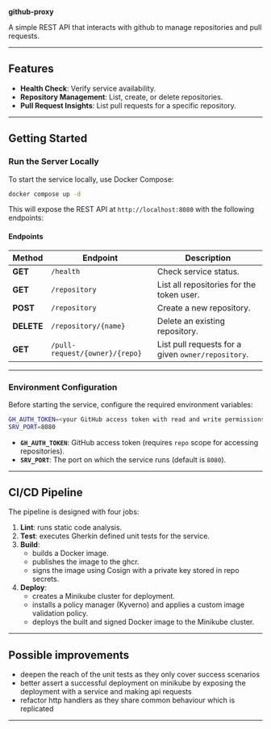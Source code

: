 **github-proxy**

A simple REST API that interacts with github to manage repositories and pull requests.

---

## **Features**

- **Health Check**: Verify service availability.
- **Repository Management**: List, create, or delete repositories.
- **Pull Request Insights**: List pull requests for a specific repository.

---

## **Getting Started**

### **Run the Server Locally**

To start the service locally, use Docker Compose:

```bash
docker compose up -d
```

This will expose the REST API at `http://localhost:8080` with the following endpoints:

#### **Endpoints**
| Method | Endpoint                       | Description                                        |
|--------|--------------------------------|----------------------------------------------------|
| **GET**    | `/health`                      | Check service status.                              |
| **GET**    | `/repository`                  | List all repositories for the token user.          |
| **POST**   | `/repository`                  | Create a new repository.                           |
| **DELETE** | `/repository/{name}`           | Delete an existing repository.                     |
| **GET**    | `/pull-request/{owner}/{repo}` | List pull requests for a given `owner/repository`. |

---

### **Environment Configuration**

Before starting the service, configure the required environment variables:

```bash
GH_AUTH_TOKEN=<your GitHub access token with read and write permissions>
SRV_PORT=8080
```

- **`GH_AUTH_TOKEN`**: GitHub access token (requires `repo` scope for accessing repositories).
- **`SRV_PORT`**: The port on which the service runs (default is `8080`).

---

## **CI/CD Pipeline**

The pipeline is designed with four jobs:

1. **Lint**: runs static code analysis.
2. **Test**: executes Gherkin defined unit tests for the service.
3. **Build**:
    - builds a Docker image.
    - publishes the image to the ghcr.
    - signs the image using Cosign with a private key stored in repo secrets.
4. **Deploy**:
    - creates a Minikube cluster for deployment.
    - installs a policy manager (Kyverno) and applies a custom image validation policy.
    - deploys the built and signed Docker image to the Minikube cluster.

---

## **Possible improvements**

- deepen the reach of the unit tests as they only cover success scenarios
- better assert a successful deployment on minikube by exposing the deployment with a service and making api requests
- refactor http handlers as they share common behaviour which is replicated
---
